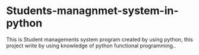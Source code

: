 # Students-managnmet-system-in-python
This is Student managements system  program created by using python, this project write by using knowledge of python functional programming..
